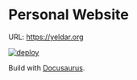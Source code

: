 # Personal Website

URL: https://yeldar.org

[![deploy](https://github.com/yeldarx/yeldarx.github.io/actions/workflows/deploy.yml/badge.svg)](https://github.com/yeldarx/yeldarx.github.io/actions/workflows/deploy.yml)

Build with [Docusaurus](https://docusaurus.io).
